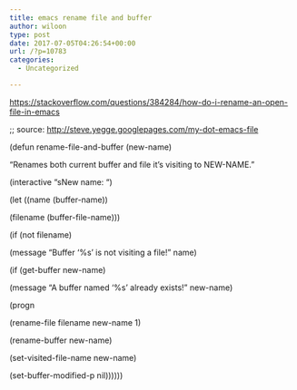 ```yaml
---
title: emacs rename file and buffer
author: wiloon
type: post
date: 2017-07-05T04:26:54+00:00
url: /?p=10783
categories:
  - Uncategorized

---
```

https://stackoverflow.com/questions/384284/how-do-i-rename-an-open-file-in-emacs

;; source: http://steve.yegge.googlepages.com/my-dot-emacs-file
  
(defun rename-file-and-buffer (new-name)
    
&#8220;Renames both current buffer and file it&#8217;s visiting to NEW-NAME.&#8221;
    
(interactive &#8220;sNew name: &#8220;)
    
(let ((name (buffer-name))
          
(filename (buffer-file-name)))
      
(if (not filename)
          
(message &#8220;Buffer &#8216;%s&#8217; is not visiting a file!&#8221; name)
        
(if (get-buffer new-name)
            
(message &#8220;A buffer named &#8216;%s&#8217; already exists!&#8221; new-name)
          
(progn
            
(rename-file filename new-name 1)
            
(rename-buffer new-name)
            
(set-visited-file-name new-name)
            
(set-buffer-modified-p nil))))))
